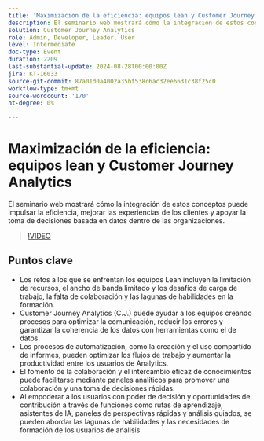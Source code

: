 ```yaml
---
title: 'Maximización de la eficiencia: equipos lean y Customer Journey Analytics'
description: El seminario web mostrará cómo la integración de estos conceptos puede impulsar la eficiencia, mejorar las experiencias de los clientes y apoyar la toma de decisiones basada en datos dentro de las organizaciones.
solution: Customer Journey Analytics
role: Admin, Developer, Leader, User
level: Intermediate
doc-type: Event
duration: 2209
last-substantial-update: 2024-08-28T00:00:00Z
jira: KT-16033
source-git-commit: 87a01d0a4002a35bf538c6ac32ee6631c38f25c0
workflow-type: tm+mt
source-wordcount: '170'
ht-degree: 0%

---
```



# Maximización de la eficiencia: equipos lean y Customer Journey Analytics

El seminario web mostrará cómo la integración de estos conceptos puede impulsar la eficiencia, mejorar las experiencias de los clientes y apoyar la toma de decisiones basada en datos dentro de las organizaciones.

>[!VIDEO](https://video.tv.adobe.com/v/3457011/?learn=on&captions=spa)

## Puntos clave

* Los retos a los que se enfrentan los equipos Lean incluyen la limitación de recursos, el ancho de banda limitado y los desafíos de carga de trabajo, la falta de colaboración y las lagunas de habilidades en la formación.
* Customer Journey Analytics (C.J.) puede ayudar a los equipos creando procesos para optimizar la comunicación, reducir los errores y garantizar la coherencia de los datos con herramientas como el  de datos.
* Los procesos de automatización, como la creación y el uso compartido de informes, pueden optimizar los flujos de trabajo y aumentar la productividad entre los usuarios de Analytics.
* El fomento de la colaboración y el intercambio eficaz de conocimientos puede facilitarse mediante paneles analíticos para promover una colaboración y una toma de decisiones rápidas.
* Al empoderar a los usuarios con poder de decisión y oportunidades de contribución a través de funciones como rutas de aprendizaje, asistentes de IA, paneles de perspectivas rápidas y análisis guiados, se pueden abordar las lagunas de habilidades y las necesidades de formación de los usuarios de análisis.
